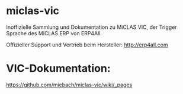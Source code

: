 miclas-vic
==========

Inoffizielle Sammlung und Dokumentation zu MiCLAS VIC, der Trigger Sprache des MiCLAS ERP von ERP4All.

Offizieller Support und Vertrieb beim Hersteller: http://erp4all.com


VIC-Dokumentation:
=================

https://github.com/miebach/miclas-vic/wiki/_pages
